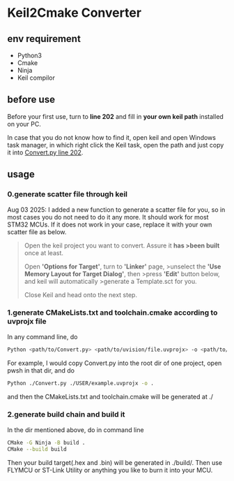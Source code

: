 # Keil2Cmake Converter

## env requirement
- Python3
- Cmake
- Ninja
- Keil compilor

## before use
Before your first use, turn to **line 202** and fill in **your own keil path** installed on your PC.

In case that you do not know how to find it, open keil and open Windows task manager, in which right click the Keil task, open the path and just copy it into [Convert.py line 202](./Convert.py).



## usage
### 0.generate scatter file through keil
Aug 03 2025: I added a new function to generate a scatter file for you, so in most cases you do not need to do it any more. It should work for most STM32 MCUs. If it does not work in your case, replace it with your own scatter file as below.

>Open the keil project you want to convert. Assure it **has >been built** once at least.
>
>Open **'Options for Target'**, turn to **'Linker'** page, >unselect the **'Use Memory Layout for Target Dialog'**, then >press **'Edit'** button below, and keil will automatically >generate a Template.sct for you. 
>
>Close Keil and head onto the next step.

### 1.generate CMakeLists.txt and toolchain.cmake according to uvprojx file
In any command line, do
```bash
Python <path/to/Convert.py> <path/to/uvision/file.uvprojx> -o <path/to/output/directory>
```
For example, I would copy Convert.py into the root dir of one project, open pwsh in that dir, and do
```bash
Python ./Convert.py ./USER/example.uvprojx -o .
```
and then the CMakeLists.txt and toolchain.cmake will be generated at ./

### 2.generate build chain and build it
In the dir mentioned above, do in command line
```bash
CMake -G Ninja -B build .
CMake --build build
```
Then your build target(.hex and .bin) will be generated in ./build/. Then use FLYMCU or ST-Link Utility or anything you like to burn it into your MCU.